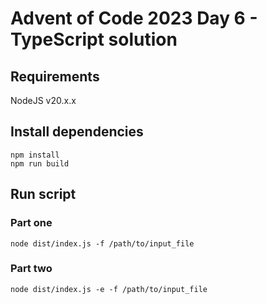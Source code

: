 # Advent of Code 2023 Day 6 - TypeScript solution

## Requirements

NodeJS v20.x.x

## Install dependencies

```shell
npm install
npm run build
```

## Run script

### Part one

```shell
node dist/index.js -f /path/to/input_file
```

### Part two

```shell
node dist/index.js -e -f /path/to/input_file
```
